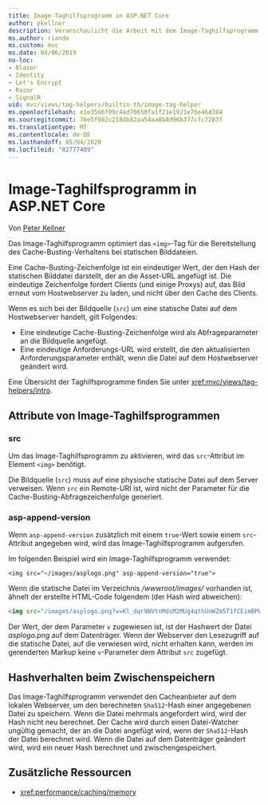 ```yaml
---
title: Image-Taghilfsprogramm in ASP.NET Core
author: pkellner
description: Veranschaulicht die Arbeit mit dem Image-Taghilfsprogramm.
ms.author: riande
ms.custom: mvc
ms.date: 04/06/2019
no-loc:
- Blazor
- Identity
- Let's Encrypt
- Razor
- SignalR
uid: mvc/views/tag-helpers/builtin-th/image-tag-helper
ms.openlocfilehash: e1e3566f09c44d70650fa1f21e1921e76e46d384
ms.sourcegitcommit: 70e5f982c218db82aa54aa8b8d96b377cfc7283f
ms.translationtype: MT
ms.contentlocale: de-DE
ms.lasthandoff: 05/04/2020
ms.locfileid: "82777409"
---
```

# <a name="image-tag-helper-in-aspnet-core"></a>Image-Taghilfsprogramm in ASP.NET Core

Von [Peter Kellner](https://peterkellner.net)

Das Image-Taghilfsprogramm optimiert das `<img>`-Tag für die Bereitstellung des Cache-Busting-Verhaltens bei statischen Bilddateien.

Eine Cache-Busting-Zeichenfolge ist ein eindeutiger Wert, der den Hash der statischen Bilddatei darstellt, der an die Asset-URL angefügt ist. Die eindeutige Zeichenfolge fordert Clients (und einige Proxys) auf, das Bild erneut vom Hostwebserver zu laden, und nicht über den Cache des Clients.

Wenn es sich bei der Bildquelle (`src`) um eine statische Datei auf dem Hostwebserver handelt, gilt Folgendes:

* Eine eindeutige Cache-Busting-Zeichenfolge wird als Abfrageparameter an die Bildquelle angefügt.
* Eine eindeutige Anforderungs-URL wird erstellt, die den aktualisierten Anforderungsparameter enthält, wenn die Datei auf dem Hostwebserver geändert wird.

Eine Übersicht der Taghilfsprogramme finden Sie unter <xref:mvc/views/tag-helpers/intro>.

## <a name="image-tag-helper-attributes"></a>Attribute von Image-Taghilfsprogrammen

### <a name="src"></a>src

Um das Image-Taghilfsprogramm zu aktivieren, wird das `src`-Attribut im Element `<img>` benötigt.

Die Bildquelle (`src`) muss auf eine physische statische Datei auf dem Server verweisen. Wenn `src` ein Remote-URI ist, wird nicht der Parameter für die Cache-Busting-Abfragezeichenfolge generiert.

### <a name="asp-append-version"></a>asp-append-version

Wenn `asp-append-version` zusätzlich mit einem `true`-Wert sowie einem `src`-Attribut angegeben wird, wird das Image-Taghilfsprogramm aufgerufen.

Im folgenden Beispiel wird ein Image-Taghilfsprogramm verwendet:

```cshtml
<img src="~/images/asplogo.png" asp-append-version="true">
```

Wenn die statische Datei im Verzeichnis */wwwroot/images/* vorhanden ist, ähnelt der erstellte HTML-Code folgendem (der Hash wird abweichen):

```html
<img src="/images/asplogo.png?v=Kl_dqr9NVtnMdsM2MUg4qthUnWZm5T1fCEimBPWDNgM">
```

Der Wert, der dem Parameter `v` zugewiesen ist, ist der Hashwert der Datei *asplogo.png* auf dem Datenträger. Wenn der Webserver den Lesezugriff auf die statische Datei, auf die verwiesen wird, nicht erhalten kann, werden im gerenderten Markup keine `v`-Parameter dem Attribut `src` zugefügt.

## <a name="hash-caching-behavior"></a>Hashverhalten beim Zwischenspeichern

Das Image-Taghilfsprogramm verwendet den Cacheanbieter auf dem lokalen Webserver, um den berechneten `Sha512`-Hash einer angegebenen Datei zu speichern. Wenn die Datei mehrmals angefordert wird, wird der Hash nicht neu berechnet. Der Cache wird durch einen Datei-Watcher ungültig gemacht, der an die Datei angefügt wird, wenn der `Sha512`-Hash der Datei berechnet wird. Wenn die Datei auf dem Datenträger geändert wird, wird ein neuer Hash berechnet und zwischengespeichert.

## <a name="additional-resources"></a>Zusätzliche Ressourcen

* <xref:performance/caching/memory>
